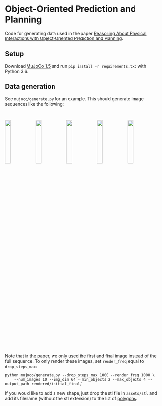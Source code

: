 # Object-Oriented Prediction and Planning

Code for generating data used in the paper [Reasoning About Physical Interactions with Object-Oriented Prediction and Planning](https://people.eecs.berkeley.edu/~janner/o2p2/).

## Setup
Download [MuJoCo 1.5](https://www.roboti.us/index.html) and run `pip install -r requirements.txt` with Python 3.6. 

## Data generation
See `mujoco/generate.py` for an example. This should generate image sequences like the following:

<br>
<p float="center">
  <img src="https://drive.google.com/uc?export=view&id=1iJDYIdx99qdcwTIsMM1Q7n0I3_j0DiXY" width="19%">
  <img src="https://drive.google.com/uc?export=view&id=1ojpswJna-mO0jJsbUAVkm5ZfBhDZVyXI" width="19%">
  <img src="https://drive.google.com/uc?export=view&id=1vIGQwLQuXOLLNUv8GyiCmv9edAiqWNxb" width="19%">
  <img src="https://drive.google.com/uc?export=view&id=1jOLp9agc-WF1oi9AiiU16VvyPf4A9Ipw" width="19%">
  <img src="https://drive.google.com/uc?export=view&id=1TLUQo3ekl9Err_Mi_7hK77Q2bAUwlTwG" width="19%">
</p>

Note that in the paper, we only used the first and final image instead of the full sequence. To only render these images, set `render_freq` equal to `drop_steps_max`:
```
python mujoco/generate.py --drop_steps_max 1000 --render_freq 1000 \
    --num_images 10 --img_dim 64 --min_objects 2 --max_objects 4 --output_path rendered/initial_final/
```

If you would like to add a new shape, just drop the stl file in `assets/stl` and add its filename (without the stl extension) to the list of [polygons](mujoco/generate.py#L47).